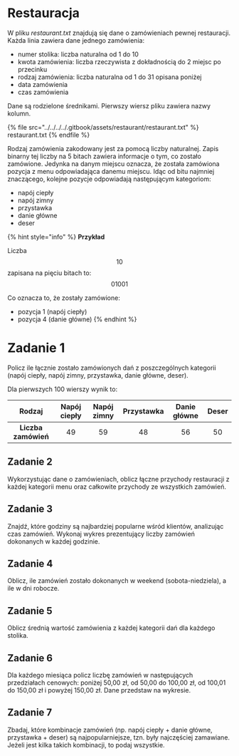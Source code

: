 # Restauracja

W pliku *restaurant.txt* znajdują się dane o zamówieniach pewnej restauracji. Każda linia zawiera dane jednego zamówienia:

- numer stolika: liczba naturalna od 1 do 10
- kwota zamówienia: liczba rzeczywista z dokładnością do 2 miejsc po przecinku
- rodzaj zamówienia: liczba naturalna od 1 do 31 opisana poniżej
- data zamówienia
- czas zamówienia

Dane są rodzielone średnikami. Pierwszy wiersz pliku zawiera nazwy kolumn.

{% file src="../../../../.gitbook/assets/restaurant/restaurant.txt" %}
restaurant.txt
{% endfile %}

Rodzaj zamówienia zakodowany jest za pomocą liczby naturalnej. Zapis binarny tej liczby na 5 bitach zawiera informacje o tym, co zostało zamówione. Jedynka na danym miejscu oznacza, że została zamówiona pozycja z menu odpowiadająca danemu miejscu. Idąc od bitu najmniej znaczącego, kolejne pozycje odpowiadają następującym kategoriom:

- napój ciepły
- napój zimny
- przystawka
- danie główne
- deser

{% hint style="info" %}
**Przykład**

Liczba $$10$$ zapisana na pięciu bitach to: $$01001$$

Co oznacza to, że zostały zamówione:

- pozycja 1 (napój ciepły)
- pozycja 4 (danie główne)
{% endhint %}

# Zadanie 1

Policz ile łącznie zostało zamówionych dań z poszczególnych kategorii (napój ciepły, napój zimny, przystawka, danie główne, deser).

Dla pierwszych 100 wierszy wynik to:

|      **Rodzaj**     | **Napój ciepły** | **Napój zimny** | **Przystawka** | **Danie główne** | **Deser** |
|:-------------------:|:----------------:|:---------------:|:--------------:|:----------------:|:---------:|
| **Liczba zamówień** |        $$49$$        |        $$59$$       |       $$48$$       |        $$56$$        |     $$50$$    |

## Zadanie 2

Wykorzystując dane o zamówieniach, oblicz łączne przychody restauracji z każdej kategorii menu oraz całkowite przychody ze wszystkich zamówień. 

## Zadanie 3

Znajdź, które godziny są najbardziej popularne wśród klientów, analizując czas zamówień. Wykonaj wykres prezentujący liczby zamówień dokonanych w każdej godzinie.

## Zadanie 4

Oblicz, ile zamówień zostało dokonanych w weekend (sobota-niedziela), a ile w dni robocze.

## Zadanie 5

Oblicz średnią wartość zamówienia z każdej kategorii dań dla każdego stolika. 

## Zadanie 6

Dla każdego miesiąca policz liczbę zamówień w następujących przedziałach cenowych: poniżej 50,00 zł, od 50,00 do 100,00 zł, od 100,01 do 150,00 zł i powyżej 150,00 zł. Dane przedstaw na wykresie.

## Zadanie 7

Zbadaj, które kombinacje zamówień (np. napój ciepły + danie główne, przystawka + deser) są najpopularniejsze, tzn. były najczęściej zamawiane. Jeżeli jest kilka takich kombinacji, to podaj wszystkie.
